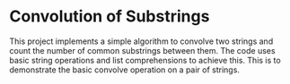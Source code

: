 # Convolution of Substrings

This project implements a simple algorithm to convolve two strings and count the number of common substrings between them. The code uses basic string operations and list comprehensions to achieve this. This is to demonstrate the basic convolve operation on a pair of strings.
